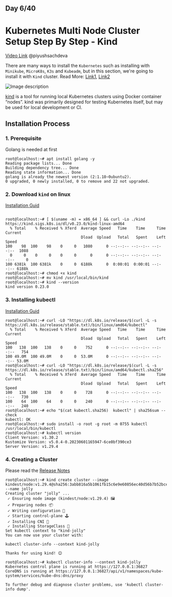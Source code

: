 ## Day 6/40
# Kubernetes Multi Node Cluster Setup Step By Step - Kind
[Video Link](https://www.youtube.com/watch?v=RORhczcOrWs)
@piyushsachdeva 

There are many ways to install the `Kubernetes` such as installing with `Minikube`, `MicroK8s`, `K3s` and `Kubeadm`, but in this section, we're going to install it with `Kind` cluster.
Read More: [Link1](https://spacelift.io/blog/install-kubernetes), [Link2](https://itnext.io/kubernetes-installation-methods-the-complete-guide-1036c860a2b3)


![Image description](https://dev-to-uploads.s3.amazonaws.com/uploads/articles/ovrwdu3wm7eaqk9p639y.png)

[kind](https://kind.sigs.k8s.io/) is a tool for running local Kubernetes clusters using Docker container “nodes”.
kind was primarily designed for testing Kubernetes itself, but may be used for local development or CI.

## Installation Process

### 1. Prerequisite
Golang is needed at first
```console
root@localhost:~# apt install golang -y
Reading package lists... Done
Building dependency tree... Done
Reading state information... Done
golang is already the newest version (2:1.18~0ubuntu2).
0 upgraded, 0 newly installed, 0 to remove and 22 not upgraded.

```

### 2. Download `kind` on linux
[Installation Guid](https://kind.sigs.k8s.io/docs/user/quick-start/)
```console

root@localhost:~# [ $(uname -m) = x86_64 ] && curl -Lo ./kind https://kind.sigs.k8s.io/dl/v0.23.0/kind-linux-amd64
  % Total    % Received % Xferd  Average Speed   Time    Time     Time  Current
                                 Dload  Upload   Total   Spent    Left  Speed
100    98  100    98    0     0   1080      0 --:--:-- --:--:-- --:--:--  1088
  0     0    0     0    0     0      0      0 --:--:-- --:--:-- --:--:--     0
100 6381k  100 6381k    0     0  6188k      0  0:00:01  0:00:01 --:--:-- 6188k
root@localhost:~# chmod +x kind
root@localhost:~# mv kind /usr/local/bin/kind
root@localhost:~# kind --version
kind version 0.23.0

```

### 3. Installing kubectl
[Installation Guid](https://kubernetes.io/docs/tasks/tools/install-kubectl-linux/)
```console
root@localhost:~# curl -LO "https://dl.k8s.io/release/$(curl -L -s https://dl.k8s.io/release/stable.txt)/bin/linux/amd64/kubectl"
  % Total    % Received % Xferd  Average Speed   Time    Time     Time  Current
                                 Dload  Upload   Total   Spent    Left  Speed
100   138  100   138    0     0    752      0 --:--:-- --:--:-- --:--:--   754
100 49.0M  100 49.0M    0     0  53.0M      0 --:--:-- --:--:-- --:--:-- 53.0M
root@localhost:~# curl -LO "https://dl.k8s.io/release/$(curl -L -s https://dl.k8s.io/release/stable.txt)/bin/linux/amd64/kubectl.sha256"
  % Total    % Received % Xferd  Average Speed   Time    Time     Time  Current
                                 Dload  Upload   Total   Spent    Left  Speed
100   138  100   138    0     0    728      0 --:--:-- --:--:-- --:--:--   730
100    64  100    64    0     0    240      0 --:--:-- --:--:-- --:--:--   240
root@localhost:~# echo "$(cat kubectl.sha256)  kubectl" | sha256sum --check
kubectl: OK
root@localhost:~# sudo install -o root -g root -m 0755 kubectl /usr/local/bin/kubectl
root@localhost:~# kubectl version
Client Version: v1.30.2
Kustomize Version: v5.0.4-0.20230601165947-6ce0bf390ce3
Server Version: v1.29.4

```

### 4. Creating a Cluster
Please read the [Release Notes](https://github.com/kubernetes-sigs/kind/releases)
```console
root@localhost:~# kind create cluster --image kindest/node:v1.29.4@sha256:3abb816a5b1061fb15c6e9e60856ec40d56b7b52bcea5f5f1350bc6e2320b6f8 --name jolly
Creating cluster "jolly" ...
 ✓ Ensuring node image (kindest/node:v1.29.4) 🖼
 ✓ Preparing nodes 📦
 ✓ Writing configuration 📜
 ✓ Starting control-plane 🕹️
 ✓ Installing CNI 🔌
 ✓ Installing StorageClass 💾
Set kubectl context to "kind-jolly"
You can now use your cluster with:

kubectl cluster-info --context kind-jolly

Thanks for using kind! 😊

root@localhost:~# kubectl cluster-info --context kind-jolly
Kubernetes control plane is running at https://127.0.0.1:36827
CoreDNS is running at https://127.0.0.1:36827/api/v1/namespaces/kube-system/services/kube-dns:dns/proxy

To further debug and diagnose cluster problems, use 'kubectl cluster-info dump'.

```













